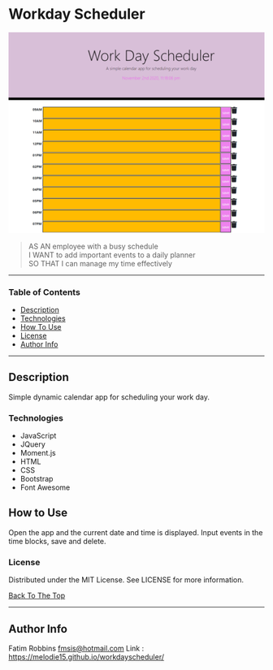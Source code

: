 # Workday Scheduler

<img src="Screenshot.PNG" alt="project image">


> AS AN employee with a busy schedule<br/>
  I WANT to add important events to a daily planner<br/> 
  SO THAT I can manage my time effectively

---

### Table of Contents


- [Description](#description)
- [Technologies](#technologies)
- [How To Use](#how-to-use)
- [License](#license)
- [Author Info](#author-info)

---

## Description

Simple dynamic calendar app for scheduling your work day.  

### Technologies

- JavaScript
- JQuery
- Moment.js
- HTML
- CSS
- Bootstrap
- Font Awesome

## How to Use

Open the app and the current date and time is displayed. Input events in the time blocks, save and delete.  

### License

Distributed under the MIT License. See LICENSE for more information.

[Back To The Top](#workday-scheduler)

---

## Author Info

Fatim Robbins
fmsis@hotmail.com
Link :  https://melodie15.github.io/workdayscheduler/ 